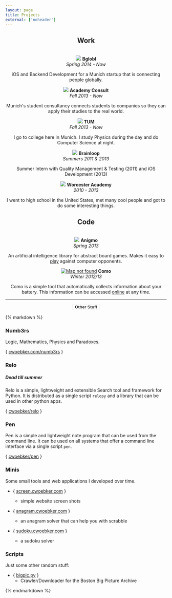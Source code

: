 ```yaml
---
layout: page
title: Projects
external: ['noheader']
---
```


<div class="row">

<div class="item col-lg-4 col-lg-offset-4"><center>
<h2>Work</h2>
</center></div>
<br>

<div class="item col-lg-4"><center>
  <a><img class="img-circle" src="/assets/img/projects/bglobl.png"></a>
  <b>Bglobl</b><br>
  <i class="byline">Spring 2014 - Now</i>
  <p>iOS and Backend Development for a Munich startup that is connecting people globally.</p>
</center></div>

<div class="item col-lg-4"><center>
  <a><img class="img-circle" src="/assets/img/projects/ac.png"></a>
  <b>Academy Consult</b><br>
  <i class="byline">Fall 2013 - Now</i>
  <p>Munich's student consultancy connects students to companies so they can apply their studies to the real world.</p>
</center></div>

<div class="item col-lg-4"><center>
  <a><img class="img-circle" src="/assets/img/projects/tum.png"></a>
  <b>TUM</b><br>
  <i class="byline">Fall 2013 - Now</i>
  <p>I go to college here in Munich. I study Physics during the day and do Computer Science at night.</p>
</center></div>

<div class="clearfix"></div>

<div class="item col-lg-4 col-lg-offset-2"><center>
  <a><img class="img-circle" src="/assets/img/projects/brainloop.png"></a>
  <b>Brainloop</b><br>
  <i class="byline">Summers 2011 & 2013</i>
  <p>Summer Intern with Quality Management & Testing (2011) and iOS Development (2013)</p>
</center></div>

<div class="item col-lg-4"><center>
  <a><img class="img-circle" src="/assets/img/projects/worcester.png"></a>
  <b>Worcester Academy</b><br>
  <i class="byline">2010 - 2013</i>
  <p>I went to high school in the United States, met many cool people and got to do some interesting things.</p>
</center></div>

<div class="clearfix"></div>

<div class="item col-lg-4 col-lg-offset-4"><center>
<h2>Code</h2>
</center></div>
<br>

<div class="item col-lg-4 col-lg-offset-2"><center>
  <a href="http://anigmo.org"><img class="img-circle" src="/assets/img/projects/anigmo.png"></a>
  <b>Anigmo</b><br>
  <i class="byline">Spring 2013</i>
  <p>An artificial intelligence library for abstract board games.
  Makes it easy to <a href="http://play.anigmo.org">play</a> against computer opponents.</p>
</center></div>

<div class="item col-lg-4"><center>
  <a href="https://github.com/cwoebker/como"><img class="img-circle" src="https://mts0.google.com/vt/data=9JDtAHjlTn3x-Sj-pwj3TI8qbtmqB_-LnEoOWHi1JIH9W7fJrfYPYf2ali6aD042Ny8SYFLwPPZZKXlfEZ4QdxIpwulW3ms6uP5wUAoVf93Jyw3RqOzuf7phyiJTNTa7F40NnNzgarXK_1t3AxD-WqBu5Go8Gincuj1Ho04og_3Sa2UiBghMZdgO5C25rkiQkreOKiiL1sBaWOqNe2jnAM4MI2IC" alt="Map not found"></a>
  <b>Como</b><br>
  <i class="byline">Winter 2012/13</i>
  <p>Como is a simple tool that automatically collects information about your battery. This information can be accessed <a href="http://como.cwoebker.com">online</a> at any time.</p>
</center></div>

</div><!-- row ends -->

<hr>

<center>
<button type="button" class="btn btn-danger" data-toggle="collapse" data-target="#otherstuff" style="border: 1px solid #e5e5e5; background: none; color: #2d2d2d;;">
  <b>Other Stuff</b>
</button>
</center>

<div id="otherstuff" class="collapse">

{% markdown %}

### Numb3rs ###

Logic, Mathematics, Physics and Paradoxes.

{ [cwoebker.com/numb3rs](/numb3rs) }

### Relo ###

##### Dead till summer #####

Relo is a simple, lightweight and extensible Search tool and framework for Python. It is distributed as a
single script `relopy` and a library that can be used in other python apps.

{ [cwoebker/relo](http://github.com/cwoebker/relo) }

### Pen ###

Pen is a simple and lightweight note program that can be used from the command line. It can be used on all systems that offer a command line interface via a single script `pen`.


{ [cwoebker/pen](https://github.com/cwoebker/pen) }

### Minis ###

Some small tools and web applications I developed over time.

- { [screen.cwoebker.com](http://screen.cwoebker.com) }
    - simple website screen shots

- { [anagram.cwoebker.com](http://anagram.cwoebker.com) }
	- an anagram solver that can help you with scrabble

- { [sudoku.cwoebker.com](http://sudoku.cwoebker.com) }
    - a sudoku solver

### Scripts ###

Just some other random stuff:

- { [bigpic.py](http://cwoebker.com/posts/the-beauty-of-big-pictures/) }
    - Crawler/Downloader for the Boston Big Picture Archive

{% endmarkdown %}

</div>
